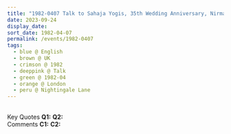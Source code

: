 ```yaml
---
title: "1982-0407 Talk to Sahaja Yogis, 35th Wedding Anniversary, Nirmala Palace Āśhram, 99 Nightingale Lane, Balham, London SW12 8LZ, UK"
date: 2023-09-24
display_date: 
sort_date: 1982-04-07
permalink: /events/1982-0407
tags:
  - blue @ English
  - brown @ UK
  - crimson @ 1982
  - deeppink @ Talk
  - green @ 1982-04
  - orange @ London
  - peru @ Nightingale Lane
---
```


<br>

<wave-list>
  <list-title color="DarkSeaGreen" width="55">Key Quotes</list-title>
  <list-item color="BlanchedAlmond" width="280"><b>Q1:</b> <i></i></list-item>
  <list-item color="Lavender" width="280"><b>Q2:</b> <i></i></list-item>
</wave-list>

<br>

<wave-list>
  <list-title color="DarkSeaGreen" width="55">Comments</list-title>
  <list-item color="BlanchedAlmond" width="280"><b>C1:</b> <i></i></list-item>
  <list-item color="Lavender" width="280"><b>C2:</b> <i></i></list-item>
</wave-list>